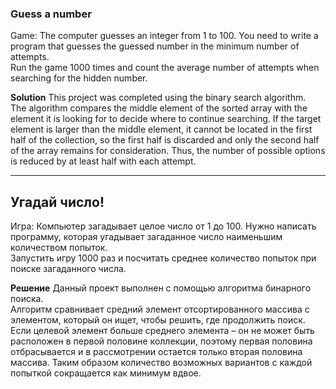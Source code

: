 ### Guess a number             
Game: The computer guesses an integer from 1 to 100. You need to write a program that guesses the guessed number in the minimum number of attempts.                                                                    
Run the game 1000 times and count the average number of attempts when searching for the hidden number.                 
                                        
**Solution**
This project was completed using the binary search algorithm.                                   
The algorithm compares the middle element of the sorted array with the element it is looking for to decide where to continue searching. If the target element is larger than the middle element, it cannot be located in the first half of the collection, so the first half is discarded and only the second half of the array remains for consideration. Thus, the number of possible options is reduced by at least half with each attempt.                          
                          
_________________________________                       
                                   
## Угадай число!             

Игра: Компьютер загадывает целое число от 1 до 100. Нужно написать программу, которая угадывает загаданное число наименьшим количеством попыток.                                   
Запустить игру 1000 раз и посчитать среднее количество попыток при поиске загаданного числа.                                                                   
                                  
**Решение**
Данный проект выполнен с помощью алгоритма бинарного поиска.                 
Алгоритм сравнивает средний элемент отсортированного массива с элементом, который он ищет, чтобы решить, где продолжить поиск. Если целевой элемент больше среднего элемента – он не может быть расположен в первой половине коллекции, поэтому первая половина отбрасывается и в рассмотрении остается только вторая половина массива. Таким образом количество возможных вариантов с каждой попыткой сокращается как минимум вдвое.
